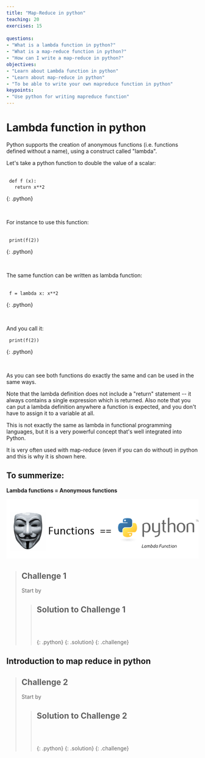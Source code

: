 ```yaml
---
title: "Map-Reduce in python"
teaching: 20
exercises: 15

questions:
- "What is a lambda function in python?"
- "What is a map-reduce function in python?"
- "How can I write a map-reduce in python?"
objectives:
- "Learn about Lambda function in python"
- "Learn about map-reduce in python"
- "To be able to write your own mapreduce function in python"
keypoints:
- "Use python for writing mapreduce function"
---
```


# Lambda function in python


Python supports the creation of anonymous functions (i.e. functions defined without a name), using a construct called "lambda". 

Let's take a python function to double the value of a scalar:


~~~

 def f (x): 
   return x**2
~~~
{: .python}

&nbsp;

For instance to use this function:

~~~

 print(f(2))
~~~
{: .python}

&nbsp;

The same function can be written as lambda function:
~~~

 f = lambda x: x**2
~~~
{: .python}

&nbsp;

And you call it:

~~~
 print(f(2))
~~~
{: .python}

&nbsp;

As you can see both functions do exactly the same and can be used in the same ways. 

Note that the lambda definition does not include a "return" statement -- it always contains a single expression 
which is returned. Also note that you can put a lambda definition anywhere a function is expected, 
and you don't have to assign it to a variable at all.

This is not exactly the same as lambda in functional programming languages, but it is a very powerful concept that's well integrated into Python.

It is very often used with map-reduce (even if you can do without) in python and this is why it is shown here.

## To summerize:

**Lambda functions = Anonymous functions**

![LambdaFunction](../img/anonymousLambda.png)

> ## Challenge 1
>
> Start by 
>
> > ## Solution to Challenge 1
> >
> > 
> > ~~~
> > 
> > 
> > 
> > ~~~
> > {: .python}
> {: .solution}
{: .challenge}


## Introduction to map reduce in python


> ## Challenge 2
>
> Start by 
>
> > ## Solution to Challenge 2
> >
> > 
> > ~~~
> > 
> > 
> > 
> > ~~~
> > {: .python}
> {: .solution}
{: .challenge}



&nbsp;
&nbsp;
&nbsp;
&nbsp;
